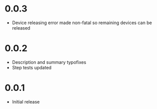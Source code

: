 # 0.0.3
- Device releasing error made non-fatal so remaining devices can be released

# 0.0.2
- Description and summary typofixes
- Step tests updated

# 0.0.1
- Initial release